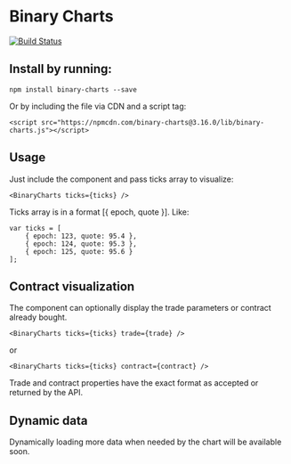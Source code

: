 # Binary Charts

[![Build Status](https://travis-ci.org/binary-com/binary-charts.svg?branch=master)](https://travis-ci.org/binary-com/binary-charts)


## Install by running:

```
npm install binary-charts --save
```

Or by including the file via CDN and a script tag:

```
<script src="https://npmcdn.com/binary-charts@3.16.0/lib/binary-charts.js"></script>
```

## Usage

Just include the component and pass ticks array to visualize:

```
<BinaryCharts ticks={ticks} />
```

Ticks array is in a format [{ epoch, quote }]. Like:

```
var ticks = [
    { epoch: 123, quote: 95.4 },
    { epoch: 124, quote: 95.3 },
    { epoch: 125, quote: 95.6 }
];
```

## Contract visualization

The component can optionally display the trade parameters or contract already bought.

```
<BinaryCharts ticks={ticks} trade={trade} />
```

or

```
<BinaryCharts ticks={ticks} contract={contract} />
```

Trade and contract properties have the exact format as accepted or returned by the API.

## Dynamic data

Dynamically loading more data when needed by the chart will be available soon.

